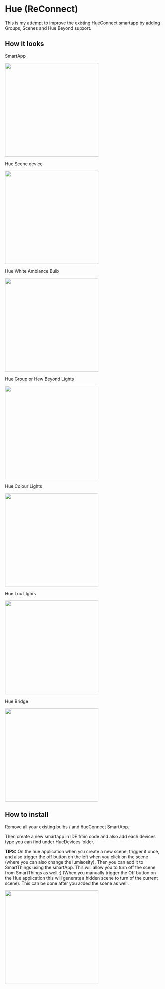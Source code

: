 # Hue (ReConnect)

This is my attempt to improve the existing HueConnect smartapp by adding Groups, Scenes and Hue Beyond support.

## How it looks

SmartApp

<img src="https://github.com/tmleafs/Hue-RE-Connect/blob/master/smartapp/HueConnect/Screenshots/App.png" width="300px">

Hue Scene device

<img src="https://github.com/tmleafs/Hue-RE-Connect/blob/master/smartapp/HueConnect/Screenshots/scene.png" width="300px">

Hue White Ambiance Bulb

<img src="https://github.com/tmleafs/Hue-RE-Connect/blob/master/smartapp/HueConnect/Screenshots/White%20Ambiance%20Bulb.png" width="300px">

Hue Group or Hew Beyond Lights

<img src="https://github.com/tmleafs/Hue-RE-Connect/blob/master/smartapp/HueConnect/Screenshots/group.png" width="300px">

Hue Colour Lights

<img src="https://github.com/tmleafs/Hue-RE-Connect/blob/master/smartapp/HueConnect/Screenshots/Colour%20Bulb.png" width="300px">

Hue Lux Lights

<img src="https://github.com/tmleafs/Hue-RE-Connect/blob/master/smartapp/HueConnect/Screenshots/White%20Bulb.png" width="300px">

Hue Bridge

<img src="https://github.com/tmleafs/Hue-RE-Connect/blob/master/smartapp/HueConnect/Screenshots/bridge.png" width="300px">

## How to install

Remove all your existing bulbs / and HueConnect SmartApp.

Then create a new smartapp in IDE from code and also add each devices type you can find under HueDevices folder.

**TIPS:**
On the hue application when you create a new scene, trigger it once, and also trigger the off button on the left when you click on the scene (where you can also change the luminosity). Then you can add it to SmartThings using the smartApp. This will allow you to turn off the scene from SmartThings as well :) (When you manually trigger the Off button on the Hue application this will generate a hidden scene to turn of the current scene). This can be done after you added the scene as well.

<img src="https://dl.dropboxusercontent.com/u/2663552/Github/Smartthings/HueConnect/IMG_0932.jpg" width="300px">

